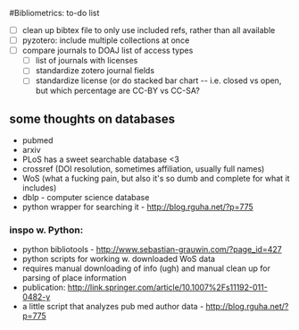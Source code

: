 #Bibliometrics: to-do list

- [ ] clean up bibtex file to only use included refs, rather than all available
- [ ] pyzotero: include multiple collections at once
- [ ] compare journals to DOAJ list of access types
  - [ ] list of journals with licenses
  - [ ] standardize zotero journal fields
  - [ ] standardize license (or do stacked bar chart -- i.e. closed vs open, but which percentage are CC-BY vs CC-SA?

## some thoughts on databases
- pubmed
- arxiv
- PLoS has a sweet searchable database <3
- crossref (DOI resolution, sometimes affiliation, usually full names)
- WoS (what a fucking pain, but also it's so dumb and complete for what it includes)
- dblp - computer science database
 - python wrapper for searching it - http://blog.rguha.net/?p=775

### inspo w. Python:
- python bibliotools - http://www.sebastian-grauwin.com/?page_id=427
 - python scripts for working w. downloaded WoS data
 - requires manual downloading of info (ugh) and manual clean up for parsing of place information
 - publication: http://link.springer.com/article/10.1007%2Fs11192-011-0482-y
- a little script that analyzes pub med author data - http://blog.rguha.net/?p=775
